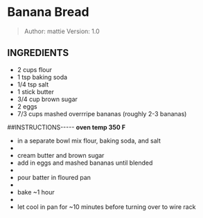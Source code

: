 # Banana Bread
> Author: mattie
> Version: 1.0

## INGREDIENTS
- 2   cups flour
- 1   tsp baking soda
- 1/4 tsp salt
- 1   stick butter
- 3/4 cup brown sugar
- 2   eggs
- 7/3 cups mashed overrripe bananas (roughly 2-3 bananas)


##INSTRUCTIONS-----
**oven temp 350 F**

- in a separate bowl mix flour, baking soda, and salt
- 
- cream butter and brown sugar
- add in eggs and mashed bananas until blended
- 
- pour batter in floured pan
- 
- bake ~1 hour
- 
- let cool in pan for ~10 minutes before turning over to wire rack
